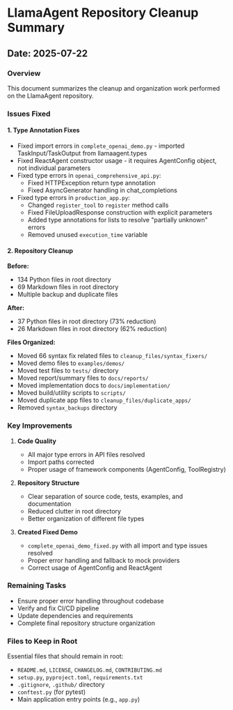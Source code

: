 # LlamaAgent Repository Cleanup Summary

## Date: 2025-07-22

### Overview
This document summarizes the cleanup and organization work performed on the LlamaAgent repository.

### Issues Fixed

#### 1. Type Annotation Fixes
- Fixed import errors in `complete_openai_demo.py` - imported TaskInput/TaskOutput from llamaagent.types
- Fixed ReactAgent constructor usage - it requires AgentConfig object, not individual parameters
- Fixed type errors in `openai_comprehensive_api.py`:
  - Fixed HTTPException return type annotation
  - Fixed AsyncGenerator handling in chat_completions
- Fixed type errors in `production_app.py`:
  - Changed `register_tool` to `register` method calls
  - Fixed FileUploadResponse construction with explicit parameters
  - Added type annotations for lists to resolve "partially unknown" errors
  - Removed unused `execution_time` variable

#### 2. Repository Cleanup
**Before:**
- 134 Python files in root directory
- 69 Markdown files in root directory
- Multiple backup and duplicate files

**After:**
- 37 Python files in root directory (73% reduction)
- 26 Markdown files in root directory (62% reduction)

**Files Organized:**
- Moved 66 syntax fix related files to `cleanup_files/syntax_fixers/`
- Moved demo files to `examples/demos/`
- Moved test files to `tests/` directory
- Moved report/summary files to `docs/reports/`
- Moved implementation docs to `docs/implementation/`
- Moved build/utility scripts to `scripts/`
- Moved duplicate app files to `cleanup_files/duplicate_apps/`
- Removed `syntax_backups` directory

### Key Improvements

1. **Code Quality**
   - All major type errors in API files resolved
   - Import paths corrected
   - Proper usage of framework components (AgentConfig, ToolRegistry)

2. **Repository Structure**
   - Clear separation of source code, tests, examples, and documentation
   - Reduced clutter in root directory
   - Better organization of different file types

3. **Created Fixed Demo**
   - `complete_openai_demo_fixed.py` with all import and type issues resolved
   - Proper error handling and fallback to mock providers
   - Correct usage of AgentConfig and ReactAgent

### Remaining Tasks
- Ensure proper error handling throughout codebase
- Verify and fix CI/CD pipeline
- Update dependencies and requirements
- Complete final repository structure organization

### Files to Keep in Root
Essential files that should remain in root:
- `README.md`, `LICENSE`, `CHANGELOG.md`, `CONTRIBUTING.md`
- `setup.py`, `pyproject.toml`, `requirements.txt`
- `.gitignore`, `.github/` directory
- `conftest.py` (for pytest)
- Main application entry points (e.g., `app.py`)

